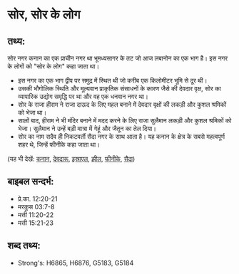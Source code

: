 # सोर, सोर के लोग #

## तथ्य: ##

सोर नगर कनान का एक प्राचीन नगर था भूमध्यसागर के तट जो आज लबानोन का एक भाग है। इस नगर के लोगों को "सोर के लोग" कहा जाता था।

* इस नगर का एक भाग द्वीप पर समुद्र में स्थित थी जो करीब एक किलोमीटर भूमि से दूर थी।
* उसकी भौगोलिक स्थिति और मूल्यवान प्राकृतिक संसाधनों के कारण जैसे की देवदार वृक्ष, सोर का व्यापारिक उद्योग समृद्धि पर था और वह एक धनवान नगर था।
* सोर के राजा हीराम ने राजा दाऊद के लिए महल बनाने में देवदार वृक्षों की लकड़ी और कुशल श्रमिकों को भेजा था।
* सालों बाद, हीराम ने भी मंदिर बनाने में मदद करने के लिए राजा सुलैमान लकड़ी और कुशल श्रमिकों को भेजा। सुलैमान ने उन्हें बड़ी मात्रा में गेहूं और जैतून का तेल दिया।
* सोर का नाम सदैव ही निकटवर्ती सैदा नगर के साथ आता है। यह कनान के क्षेत्र के सबसे महत्वपूर्ण शहर थे, जिन्हें फीनीके कहा जाता था।

(यह भी देखें: [कनान](../canaan.md), [देवदारू](../cedar.md), [इस्राएल](../israel.md), [झील](../mediterranean.md), [फीनीके](../phonecia.md), [सैदा](../sidon.md))

## बाइबल सन्दर्भ: ##

* प्रे.का. 12:20-21
* मरकुस 03:7-8
* मत्ती 11:20-22
* मत्ती 15:21-23

## शब्द तथ्य: ##

* Strong's: H6865, H6876, G5183, G5184
